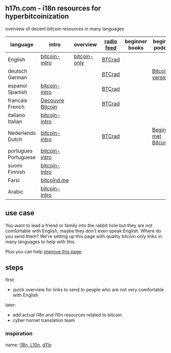 ## h17n.com - i18n resources for hyperbitcoinization

overview of decent bitcoin resources in many languages

| language | intro | overview | [radio feed](https://btcrad.io/) | beginner books | beginner podcast | twitter feeds |
|----------|-------|--------------------|--------------------------------- | -------------- | ---------------- | --------------------- | 
| English  | [bitcoin-intro](https://bitcoin-intro.com/) | [bitcoin-only](https://bitcoin-only.com/) | [BTCrad](https://btcrad.io/en/)     |                |                  |                       
| deutsch German  |                                                 |   | [BTCrad](https://btcrad.io/de/)  |   |  [Bitcoin verstehen](https://anchor.fm/bitcoinverstehenpodcast)
| espanol Spanish | [bitcoin-intro](https://bitcoin-intro.com/es/)  |   | [BTCrad](https://btcrad.io/es/)
| francais French | [Decouvre Bitcoin](https://decouvrebitcoin.com/) |   | [BTCrad](https://btcrad.io/fr/)
| italiano Italian | [bitcoin-intro](https://bitcoin-intro.com/it/) |
| Nederlands Dutch | [bitcoin-intro](https://bitcoin-intro.com/nl/) |   | [BTCrad](https://btcrad.io/nl/) |    |  [Beginnen met Bitcoin](https://beginnenmetbitcoin.com/)
| portugues Portuguese | [bitcoin-intro](bitcoin-intro) |
| suomi Finnish | [bitcoin-intro](https://bitcoin-intro.com/fi/) |
| Farsi  | [bitcoind.me](https://bitcoind.me/) |
| Arabic | [bitcoin-intro](https://bitcoin-intro.com/ar/) | 

## use case

You want to lead a friend or family into the rabbit hole but they are not comfortable with English, maybe they don't even speak English.
Where do you send them?
We're setting up this page with quality bitcoin only links in many languages to help with this.

Plus you can help [improve this page](https://github.com/h17n/h17n.com/edit/main/README.md).

## steps

first:
- quick overview for links to send to people who are not very comfortable with English

later:
- add actual i18n and l10n resources related to bitcoin
- cyber hornet translation team

### inspiration

name: [i18n, L10n](https://en.wikipedia.org/wiki/Internationalization_and_localization#Naming), [d11n](https://twitter.com/DennisReimann)





